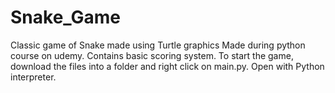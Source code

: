 # Snake_Game
Classic game of Snake made using Turtle graphics
Made during python course on udemy.
Contains basic scoring system.
To start the game, download the files into a folder and right click on main.py. Open with Python interpreter.
